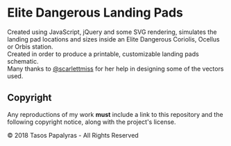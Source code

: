 # Elite Dangerous Landing Pads
Created using JavaScript, jQuery and some SVG rendering, simulates the landing pad locations and sizes inside an Elite Dangerous Coriolis, Ocellus or Orbis station.
<br>
Created in order to produce a printable, customizable landing pads schematic.
<br>
Many thanks to [@scarlettmiss](https://github.com/scarlettmiss) for her help in designing some of the vectors used.

## Copyright
Any reproductions of my work **must** include a link to this repository and the following copyright notice, along with the project's license.

© 2018 Tasos Papalyras - All Rights Reserved
